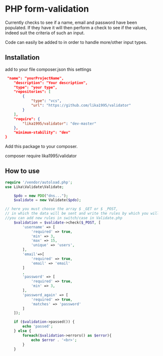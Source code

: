 # PHP form-validation

Currently checks to see if a name, email and password have been populated. 
If they have it will then perform a check to see if the values, indeed suit the 
criteria of such an input.

Code can easily be added to in order to handle more/other input types.

## Installation

add to your file composer.json this settings
```json
 "name": "yourProjectName",
    "description": "Your description",
    "type": "your type",
    "repositories": [
        {
            "type": "vcs",
            "url": "https://github.com/lika1995/validator"
        }
    ],
    "require": {
        "lika1995/validator": "dev-master"
    },
    "minimum-stability": "dev"
}
```
Add this package to your composer.

composer require lika1995/validator

## How to use
```php
require '/vendor/autoload.php';
use Lika\Validate\Validate;

    $pdo = new PDO("dns...");
    $validate = new Validate($pdo);

// here you must choose the array $ _GET or $ _POST,
// in which the data will be sent and write the rules by which you will check the data
//you can add new rules in switch/case in Validate.php
    $validation = $validate->check($_POST, [
        'username' => [
            'required' => true,
            'min' => 3,
            'max' => 15,
            'unique' => 'users',
        ],
        'email'=>[
            'required' => true,
            'email' => 'email'
        ]
        ,
        'password' => [
            'required' => true,
            'min' => 3,
        ],
        'password_again' => [
            'required' => true,
            'matches' => 'password'
        ]
    ]);

    if ($validation->passed()) {
        echo 'passed';
    } else {
        foreach($validation->errors() as $error){
            echo $error . '<br>';
        }
    }
```